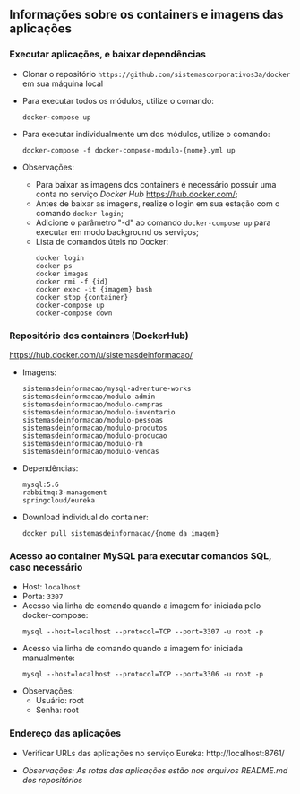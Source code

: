 ## Informações sobre os containers e imagens das aplicações

### Executar aplicações, e baixar dependências
  - Clonar o repositório ```https://github.com/sistemascorporativos3a/docker``` em sua máquina local
  - Para executar todos os módulos, utilize o comando:
    ```
    docker-compose up
    ```
  - Para executar individualmente um dos módulos, utilize o comando:
    ```
    docker-compose -f docker-compose-modulo-{nome}.yml up
    ```

  - Observações:
    - Para baixar as imagens dos containers é necessário possuir uma conta no serviço _Docker Hub_ https://hub.docker.com/;
    - Antes de baixar as imagens, realize o login em sua estação com o comando ```docker login```;
    - Adicione o parâmetro "-d" ao comando ```docker-compose up``` para executar em modo background os serviços;
    - Lista de comandos úteis no Docker:
      ```
      docker login
      docker ps
      docker images
      docker rmi -f {id}
      docker exec -it {imagem} bash
      docker stop {container}
      docker-compose up
      docker-compose down
      ```

### Repositório dos containers (DockerHub)

https://hub.docker.com/u/sistemasdeinformacao/

- Imagens:
  ```
  sistemasdeinformacao/mysql-adventure-works
  sistemasdeinformacao/modulo-admin
  sistemasdeinformacao/modulo-compras
  sistemasdeinformacao/modulo-inventario
  sistemasdeinformacao/modulo-pessoas
  sistemasdeinformacao/modulo-produtos
  sistemasdeinformacao/modulo-producao
  sistemasdeinformacao/modulo-rh
  sistemasdeinformacao/modulo-vendas
  ```
- Dependências:
  ```
  mysql:5.6
  rabbitmq:3-management
  springcloud/eureka
  ```
- Download individual do container:
  ```
  docker pull sistemasdeinformacao/{nome da imagem}
  ```

### Acesso ao container MySQL para executar comandos SQL, caso necessário
  - Host:
    ```localhost```
  - Porta:
    ```3307```
  - Acesso via linha de comando quando a imagem for iniciada pelo docker-compose:
    ```
    mysql --host=localhost --protocol=TCP --port=3307 -u root -p
    ```
  - Acesso via linha de comando quando a imagem for iniciada manualmente:
    ```
    mysql --host=localhost --protocol=TCP --port=3306 -u root -p
    ```
  - Observações:
    - Usuário: root
    - Senha:   root
    
    
### Endereço das aplicações
  - Verificar URLs das aplicações no serviço Eureka: http://localhost:8761/
  
  - *Observações: As rotas das aplicações estão nos arquivos README.md dos repositórios*
